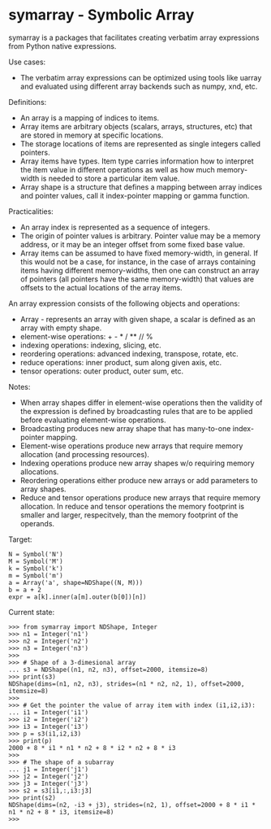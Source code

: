 # symarray - Symbolic Array

symarray is a packages that facilitates creating verbatim array
expressions from Python native expressions.

Use cases:

+ The verbatim array expressions can be optimized using tools like
  uarray and evaluated using different array backends such as numpy,
  xnd, etc.

Definitions:

+ An array is a mapping of indices to items.
+ Array items are arbitrary objects (scalars, arrays, structures, etc)
  that are stored in memory at specific locations.
+ The storage locations of items are represented as single integers
  called pointers.
+ Array items have types. Item type carries information how to
  interpret the item value in different operations as well as how much
  memory-width is needed to store a particular item value.
+ Array shape is a structure that defines a mapping between array
  indices and pointer values, call it index-pointer mapping or gamma
  function.

Practicalities:

+ An array index is represented as a sequence of integers.
+ The origin of pointer values is arbitrary. Pointer value may be a
  memory address, or it may be an integer offset from some fixed base
  value.
+ Array items can be assumed to have fixed memory-width, in
  general. If this would not be a case, for instance, in the case of
  arrays containing items having different memory-widths, then one can
  construct an array of pointers (all pointers have the same
  memory-width) that values are offsets to the actual locations of the
  array items.

An array expression consists of the following objects and operations:

+ Array - represents an array with given shape, a scalar is defined as
  an array with empty shape.
+ element-wise operations: + - * / ** // %
+ indexing operations: indexing, slicing, etc.
+ reordering operations: advanced indexing, transpose, rotate, etc.
+ reduce operations: inner product, sum along given axis, etc.
+ tensor operations: outer product, outer sum, etc.

Notes:

+ When array shapes differ in element-wise operations then the
  validity of the expression is defined by broadcasting rules that are
  to be applied before evaluating element-wise operations.
+ Broadcasting produces new array shape that has many-to-one
  index-pointer mapping.
+ Element-wise operations produce new arrays that require memory
  allocation (and processing resources).
+ Indexing operations produce new array shapes w/o requiring memory
  allocations.
+ Reordering operations either produce new arrays or add parameters to
  array shapes.
+ Reduce and tensor operations produce new arrays that require memory
  allocation. In reduce and tensor operations the memory footprint is
  smaller and larger, respecitvely, than the memory footprint of the
  operands.

Target:

    N = Symbol('N')
	M = Symbol('M')
	k = Symbol('k')
    m = Symbol('m')
    a = Array('a', shape=NDShape((N, M)))
	b = a + 2
    expr = a[k].inner(a[m].outer(b[0])[n])

Current state:

    >>> from symarray import NDShape, Integer
    >>> n1 = Integer('n1')
    >>> n2 = Integer('n2')
    >>> n3 = Integer('n3')
    >>> 
    >>> # Shape of a 3-dimesional array
    ... s3 = NDShape((n1, n2, n3), offset=2000, itemsize=8)
    >>> print(s3)
    NDShape(dims=(n1, n2, n3), strides=(n1 * n2, n2, 1), offset=2000, itemsize=8)
    >>> 
    >>> # Get the pointer the value of array item with index (i1,i2,i3):
    ... i1 = Integer('i1')
    >>> i2 = Integer('i2')
    >>> i3 = Integer('i3')
    >>> p = s3(i1,i2,i3)
    >>> print(p)
    2000 + 8 * i1 * n1 * n2 + 8 * i2 * n2 + 8 * i3
    >>> 
    >>> # The shape of a subarray
    ... j1 = Integer('j1')
    >>> j2 = Integer('j2')
    >>> j3 = Integer('j3')
    >>> s2 = s3[i1,:,i3:j3]
    >>> print(s2)
    NDShape(dims=(n2, -i3 + j3), strides=(n2, 1), offset=2000 + 8 * i1 * n1 * n2 + 8 * i3, itemsize=8)
    >>>

